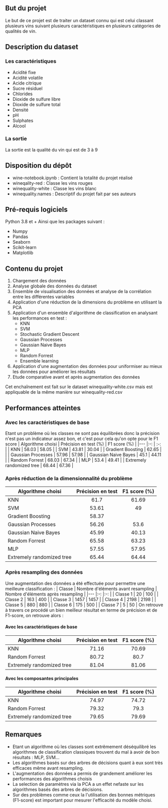 ## But du projet
Le but de ce projet est de traiter un dataset connu qui est celui classant plusieurs vins suivant plusieurs caractéristiques en plusieurs catégories de qualités de vin. 
## Description du dataset 
### Les caractéristiques
- Acidité fixe
- Acidité volatile
- Acide citrique
- Sucre résiduel
- Chlorides
- Dioxide de sulfure libre
- Dioxide de sulfure total
- Densité
- pH
- Sulphates
- Alcool
### La sortie
La sortie est la qualité du vin qui est de 3 à 9 
## Disposition du dépôt
* wine-notebook.ipynb : Contient la totalité du projet réalisé
* wineqality-red : Classe les vins rouges 
* winequality-white : Classe les vins blanc
* winequality.names : Descriptif du projet fait par ses auteurs
## Pré-requis logiciels 
Python 3.8 et +
Ainsi que les packages suivant : 
- Numpy
- Pandas
- Seaborn
- Scikit-learn
- Matplotlib
## Contenu du projet
1. Chargement des données
2. Analyse globale des données du dataset
3. Ensemble de visualisation des données et analyse de la corrélation entre les différentes variables
4. Application d'une réduction de la dimensions du problème en utilisant la PCA
5. Application d'un ensemble d'algorithme de classification en analysant les performances en test : 
    - KNN
    - SVM 
    - Stochastic Gradient Descent
    - Gaussian Processes
    - Gaussian Naive Bayes
    - MLP
    - Random Forrest
    - Ensemble learning
6. Application d'une augmentation des données pour uniformiser au mieux les données pour améliorer les résultats
7. Etude comparative avant et après augmentation des données

Cet enchaînement est fait sur le dataset winequality-white.csv mais est appliquable de la même manière sur winequality-red.csv
## Performances atteintes
### Avec les caractéristiques de base
Etant un problème où les classes ne sont pas équilibrées donc la précision n'est pas un indicateur assez bon, et c'est pour cela qu'on opte pour le F1 score
|   Algorithme choisi    |   Précision en test (%)    | F1 score (%) |
|---    |:-:    | :-:    |
|   KNN     |  58.03  |   58.05  |
|   SVM   |   43.81    |    30.04    |
|   Gradient Boosting   |  62.65   |     |
|   Gaussian Processes    |   57.96    |   57.98  |
|   Gaussian Naive Bayes   |    45.1  |  44.11   |
|   Random Forrest   |   68.03   |    67.34   |
|   MLP   |   53.4   |   49.41   |
|   Extremely randomized tree   |   68.44   |    67.36  |
### Après réduction de la dimensionnalité du problème
|   Algorithme choisi    |   Précision en test|  F1 score (%) |
|---    |:-:    |:-:    |
|   KNN     |  61.7  |   61.69   |
|   SVM   |   53.61    |    49    |
|   Gradient Boosting   |   58.37  |     |
|   Gaussian Processes    |    56.26   |   53.6  |
|   Gaussian Naive Bayes   |   45.99   |   40.13  |
|   Random Forrest   |   65.58   |    63.23   |
|   MLP   |   57.55   |   57.95   |
|   Extremely randomized tree   |   65.44   |   64.44   |
### Après resampling des données
Une augmentation des données a été effectuée pour permettre une meilleure classification :
|   Classe   |   Nombre d'éléments avant resampling |  Nombre d'éléments après resampling |
|---    |:-:    |:-:    |
|  Classe 1     |  20 |   100   |
|  Classe 2  |   163    |    400    |
|  Classe 3   |   1457  |  1457   |
| Classe 4    |    2198   |   2198  |
|  Classe 5  |   880   |   880  |
|  Classe 6  |   175   |    500   |
|  Classe 7   |   5   |   50   |
On retrouve à travers ce procédé un bien meilleur résultat en terme de précision et de F1-score, on retrouve alors : 
#### Avec les caractéristiques de base
|   Algorithme choisi    |   Précision en test|  F1 score (%) |
|---    |:-:    |:-:    |
|   KNN     |  71.16  |   70.69   |
|   Random Forrest   |   80.72   |    80.7   |
|   Extremely randomized tree   |   81.04   |   81.06   |
#### Avec les composantes principales
|   Algorithme choisi    |   Précision en test|  F1 score (%) |
|---    |:-:    |:-:    |
|   KNN     |  74.97  |   74.72   |
|   Random Forrest   |   79.32   |    79.3   |
|   Extremely randomized tree   |   79.65   |   79.69   |
## Remarques
* Etant un algorithme où les classes sont extrêmement déséquilibré les algorithmes de classification classiques trouvent du mal à avoir de bon résultats : MLP, SVM...
* Les algorithmes basés sur des arbres de décisions quant à eux sont très efficaces même avant resampling. 
* L'augmentation des données a permis de grandement améliorer les performances des algorithmes choisis
* La selection de paramètres via la PCA a un effet nefaste sur les algorithmes basés des arbres de décisions.
* Sur des problèmes comme ceux la l'utilisation des bonnes métriques (F1-score) est important pour mesurer l'efficacité du modèle choisi.
